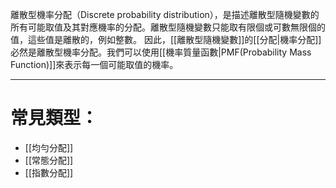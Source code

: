 離散型機率分配（Discrete probability distribution），是描述離散型隨機變數的所有可能取值及其對應機率的分配。離散型隨機變數只能取有限個或可數無限個的值，這些值是離散的，例如整數。
因此，[[離散型隨機變數]]的[[分配|機率分配]]必然是離散型機率分配。我們可以使用[[機率質量函數|PMF(Probability Mass Function)]]來表示每一個可能取值的機率。
- - -
# 常見類型：
- [[均勻分配]]
- [[常態分配]]
- [[指數分配]]
